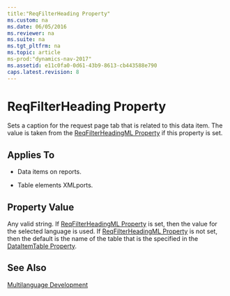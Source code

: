 ```yaml
---
title:"ReqFilterHeading Property"
ms.custom: na
ms.date: 06/05/2016
ms.reviewer: na
ms.suite: na
ms.tgt_pltfrm: na
ms.topic: article
ms-prod:"dynamics-nav-2017"
ms.assetid: e11c0fa0-0d61-43b9-8613-cb443588e790
caps.latest.revision: 8
---
```

# ReqFilterHeading Property
Sets a caption for the request page tab that is related to this data item. The value is taken from the [ReqFilterHeadingML Property](ReqFilterHeadingML-Property.md) if this property is set.  
  
## Applies To  
  
-   Data items on reports.  
  
-   Table elements XMLports.  
  
## Property Value  
 Any valid string. If [ReqFilterHeadingML Property](ReqFilterHeadingML-Property.md) is set, then the value for the selected language is used. If [ReqFilterHeadingML Property](ReqFilterHeadingML-Property.md) is not set, then the default is the name of the table that is the specified in the [DataItemTable Property](DataItemTable-Property.md).  
  
## See Also  
 [Multilanguage Development](Multilanguage-Development.md)